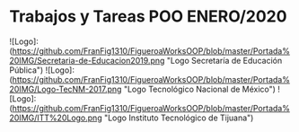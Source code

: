 # Trabajos y Tareas POO ENERO/2020
![Logo]: (https://github.com/FranFig1310/FigueroaWorksOOP/blob/master/Portada%20IMG/Secretaria-de-Educacion2019.png "Logo Secretaría de Educación Pública")                      ![Logo]: (https://github.com/FranFig1310/FigueroaWorksOOP/blob/master/Portada%20IMG/Logo-TecNM-2017.png "Logo Tecnológico Nacional de México")                  ![Logo]: (https://github.com/FranFig1310/FigueroaWorksOOP/blob/master/Portada%20IMG/ITT%20Logo.png "Logo Instituto Tecnológico de Tijuana")




